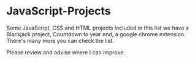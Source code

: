 # JavaScript-Projects
Some JavaScript, CSS and HTML projects
Included in this list we have a Blackjack project, Countdown to year end, a google chrome extension.
There's many more you can check the list.

Please review and advise where I can improve.
